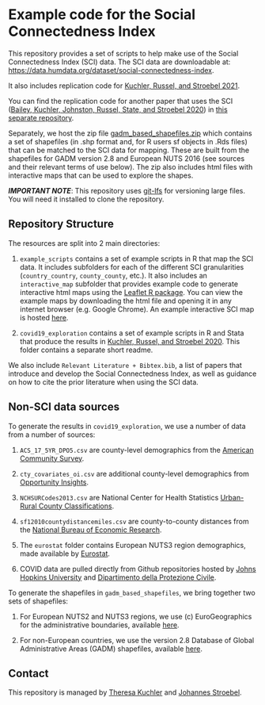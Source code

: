# Example code for the Social Connectedness Index

This repository provides a set of scripts to help make use of the Social Connectedness Index (SCI) data. The SCI data are downloadable at: <https://data.humdata.org/dataset/social-connectedness-index>.

It also includes replication code for [Kuchler, Russel, and Stroebel 2021](https://doi.org/10.1016/j.jue.2020.103314).

You can find the replication code for another paper that uses the SCI ([Bailey, Kuchler, Johnston, Russel, State, and Stroebel 2020](https://doi.org/10.1007/978-3-030-60975-7_1)) in [this separate repository](https://github.com/social-connectedness-index/euro_sci).

Separately, we host the zip file [gadm_based_shapefiles.zip](https://drive.google.com/file/d/1SfcY3Hpyws3o0Ukhq6smraAQ48zx90un/view?usp=sharing) which contains a set of shapefiles (in .shp format and, for R users sf objects in .Rds files) that can be matched to the SCI data for mapping. These are built from the shapefiles for GADM version 2.8 and European NUTS 2016 (see sources and their relevant terms of use below). The zip also includes html files with interactive maps that can be used to explore the shapes.
 
***IMPORTANT NOTE***: This repository uses [git-lfs](https://git-lfs.github.com/) for versioning large files. You will need it installed to clone the repository.

  

## Repository Structure

  

The resources are split into 2 main directories:

  

1. `example_scripts` contains a set of example scripts in R that map the SCI data. It includes subfolders for each of the different SCI granularities (`country_country`, `county_county`, etc.). It also includes an `interactive_map` subfolder that provides example code to generate interactive html maps using the [Leaflet R package](https://rstudio.github.io/leaflet/). You can view the example maps by downloading the html file and opening it in any internet browser (e.g. Google Chrome). An example interactive SCI map is hosted [here](https://rpubs.com/domrussel/UKI41_SCI_map).

2. `covid19_exploration` contains a set of example scripts in R and Stata that produce the results in [Kuchler, Russel, and Stroebel 2020](https://arxiv.org/pdf/2004.03055.pdf). This folder contains a separate short readme. 

  
We also include `Relevant Literature + Bibtex.bib`, a list of papers that introduce and develop the Social Connectedness Index, as well as guidance on how to cite the prior literature when using the SCI data.
  

## Non-SCI data sources


To generate the results in `covid19_exploration`, we use a number of data from a number of sources:

1. `ACS_17_5YR_DPO5.csv` are county-level demographics from the [American Community Survey](https://www.census.gov/programs-surveys/acs).

2. `cty_covariates_oi.csv` are additional county-level demographics from [Opportunity Insights](https://opportunityinsights.org/data/).

3. `NCHSURCodes2013.csv` are National Center for Health Statistics [Urban-Rural County Classifications](https://www.cdc.gov/nchs/data_access/urban_rural.htm).

4. `sf12010countydistancemiles.csv` are county-to-county distances from the [National Bureau of Economic Research](https://data.nber.org/data/county-distance-database.html).

5. The `eurostat` folder contains European NUTS3 region demographics, made available by [Eurostat](https://ec.europa.eu/eurostat).

6. COVID data are pulled directly from Github repositories hosted by [Johns Hopkins University](https://github.com/CSSEGISandData/COVID-19) and [Dipartimento della Protezione Civile](https://github.com/pcm-dpc/COVID-19).


To generate the shapefiles in `gadm_based_shapefiles`, we bring together two sets of shapefiles:

  

1. For European NUTS2 and NUTS3 regions, we use (c) EuroGeographics for the administrative boundaries, available [here](https://ec.europa.eu/eurostat/web/gisco/geodata/reference-data/administrative-units-statistical-units/nuts).

2. For non-European countries, we use the version 2.8 Database of Global Administrative Areas (GADM) shapefiles, available [here](https://gadm.org/old_versions.html).

  

## Contact

  

This repository is managed by [Theresa Kuchler](http://pages.stern.nyu.edu/~tkuchler/) and [Johannes Stroebel](http://pages.stern.nyu.edu/~jstroebe/).
